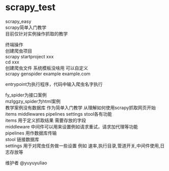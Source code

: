 # scrapy_test  
scrapy_easy  
scrapy简单入门教学  
目前仅针对实例操作抓取的教学  

终端操作  
创建爬虫项目   
scrapy startproject xxx  
cd xxx  
创建爬虫文件 系统模板没啥用 可以自定义   
scrapy genspider example example.com  

entrypoint为执行程序，代码中输入爬虫名字执行  

fy_spider为接口案例  
mzlggzy_spider为html案例  
教学案例没有数据库  作为简单入门教学 从理解如何使用scrapy抓取网页开始  
items middlewares pipelines settings stool各有功能  
items 用于定义抓取结果 需要存放的字段  
middleware 中间件可以用来设置例如请求重试，请求加代理等功能   
pipelines 用作数据库传输  
stool 链接数据库  
settings  用于对爬虫任务做一些设置  例如 速率,执行目录,管道开关,中间件使用,日志存放等  


维护者 @yuyuyuliao



